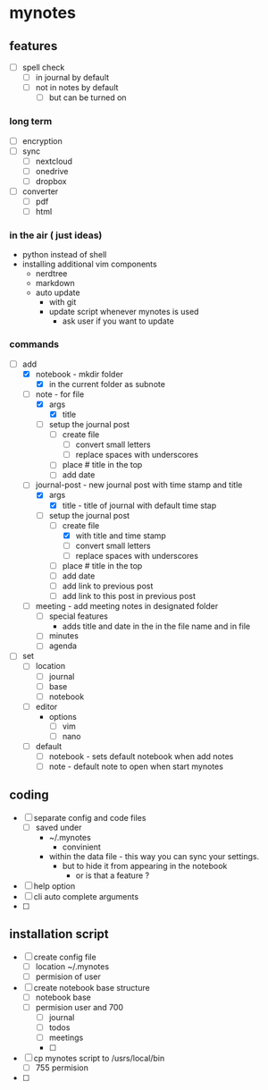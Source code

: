 # mynotes 

## features

- [ ] spell check 
	- [ ] in journal by default 
	- [ ] not in notes by default 
		- [ ] but can be turned on 

### long term 

- [ ] encryption 
- [ ] sync
	-  [ ] nextcloud
	-  [ ] onedrive 
	-  [ ] dropbox
- [ ] converter
	- [ ] pdf 
	- [ ] html 

### in the air ( just ideas) 

* python instead of shell 
* installing additional vim components 
	* nerdtree
	* markdown 
	* auto update
		* with git 
		* update script whenever mynotes is used
			* ask user if you want to update  

### commands

- [ ] add 
	- [x] notebook - mkdir folder
		- [x] in the current folder as subnote
	- [ ] note - for file
		- [x] args
			- [x] title 
		- [ ] setup the journal post
			- [ ] create file
				- [ ] convert small letters 
				- [ ] replace spaces with underscores
			- [ ] place  # title in the top 
			- [ ] add date 
	- [ ] journal-post - new journal post with time stamp and title 
		- [x] args 
			- [x] title - title of journal with default time stap 
		- [ ] setup the journal post
			- [ ] create file
				- [x] with title and time stamp
				- [ ] convert small letters 
				- [ ] replace spaces with underscores
			- [ ] place  # title in the top 
			- [ ] add date 
			- [ ] add link to previous post 
			- [ ] add link  to this post in previous post 
	- [ ] meeting - add meeting notes in designated folder
		- [ ] special features
			- adds title and date in the in the file name and in file 
		- [ ] minutes
		- [ ] agenda 
- [ ] set 
	- [ ] location 
		- [ ] journal 
		- [ ] base
		- [ ] notebook
	- [ ] editor
		- options
			- [ ] vim 
			- [ ] nano
	- [ ] default 
		- [ ] notebook - sets default notebook when add notes
		- [ ] note - default note to open when start mynotes

## coding 

- [ ] separate config and code files 
	- [ ] saved under 
		* ~/.mynotes
			* convinient 
		* within the data file - this way you can sync your settings. 
			* but to hide it from appearing in the notebook
				* or is that a feature ? 
- [ ] help option 
- [ ] cli auto complete arguments 
- [ ]  

## installation script 

- [ ] create config file 
	- [ ] location ~/.mynotes
	- [ ] permision of user
- [ ] create notebook base structure 
	- [ ] notebook base  
	- [ ] permision user and 700 
		- [ ] journal 
		- [ ] todos
		- [ ] meetings
		- [ ] 
- [ ] cp mynotes script to /usrs/local/bin 
	- [ ] 755 permision 
- [ ]  
